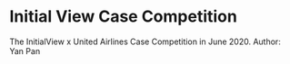 # Initial View Case Competition
The InitialView x United Airlines Case Competition in June 2020.
Author: Yan Pan
